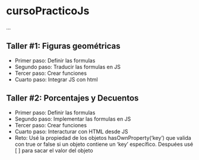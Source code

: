 # cursoPracticoJs

...

## Taller #1: Figuras geométricas

- Primer paso: Definir las formulas
- Segundo paso: Traducir las formulas en JS
- Tercer paso: Crear funciones
- Cuarto paso: Integrar JS con html


## Taller #2: Porcentajes y Decuentos

- Primer paso: Definir las formulas
- Segundo paso: Implementar las formulas en JS
- Tercer paso: Crear funciones
- Cuarto paso: Interacturar con HTML desde JS
- Reto: Usé la propiedad de los objetos hasOwnProperty(‘key’) que valida con true or false    si un objeto contiene un ‘key’ específico. Despuées usé [ ] para sacar el valor del objeto
